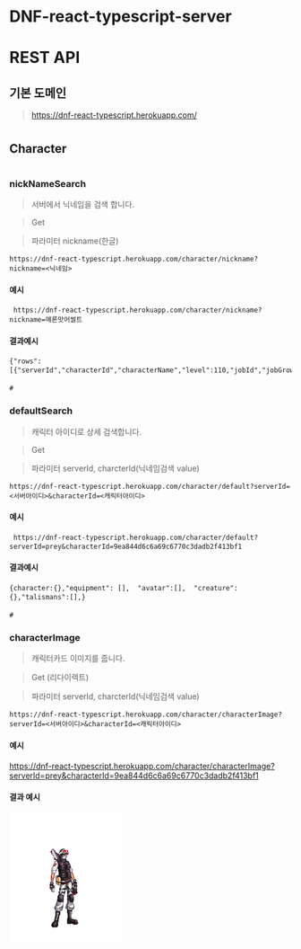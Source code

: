 # DNF-react-typescript-server

# REST API

## 기본 도메인

> https://dnf-react-typescript.herokuapp.com/

#

## Character

#

### nickNameSearch

> 서버에서 닉네임을 검색 합니다.

> Get

> 파라미터 nickname(한글)

    https://dnf-react-typescript.herokuapp.com/character/nickname?nickname=<닉네임>

#### 예시

     https://dnf-react-typescript.herokuapp.com/character/nickname?nickname=메론맛어썰트

#### 결과예시

    {"rows":[{"serverId","characterId","characterName","level":110,"jobId","jobGrowId","jobName","jobGrowName"}]}

    #

### defaultSearch

> 캐릭터 아이디로 상세 검색합니다.

> Get

> 파라미터 serverId, charcterId(닉네임검색 value)

    https://dnf-react-typescript.herokuapp.com/character/default?serverId=<서버아이디>&characterId=<캐릭터아이디>

#### 예시

     https://dnf-react-typescript.herokuapp.com/character/default?serverId=prey&characterId=9ea844d6c6a69c6770c3dadb2f413bf1

#### 결과예시

    {character:{},"equipment": [],  "avatar":[],  "creature":{},"talismans":[],}

    #

### characterImage

> 캐릭터카드 이미지를 줍니다.

> Get (리다이렉트)

> 파라미터 serverId, charcterId(닉네임검색 value)

    https://dnf-react-typescript.herokuapp.com/character/characterImage?serverId=<서버아이디>&characterId=<캐릭터아이디>

#### 예시

https://dnf-react-typescript.herokuapp.com/character/characterImage?serverId=prey&characterId=9ea844d6c6a69c6770c3dadb2f413bf1

#### 결과 예시

![캐릭터이미지 API 예결과](/readmeAsset/%EC%BA%90%EB%A6%AD%ED%84%B0%EC%9D%B4%EB%AF%B8%EC%A7%80.png)

